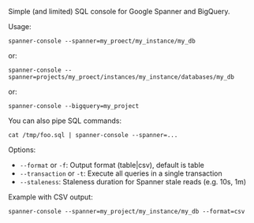 Simple (and limited) SQL console for Google Spanner and BigQuery.

Usage:

```
spanner-console --spanner=my_proect/my_instance/my_db
```

or:

```
spanner-console --spanner=projects/my_proect/instances/my_instance/databases/my_db
```

or:

```
spanner-console --bigquery=my_project
```

You can also pipe SQL commands:

```
cat /tmp/foo.sql | spanner-console --spanner=...
```

Options:

- `--format` or `-f`: Output format (table|csv), default is table
- `--transaction` or `-t`: Execute all queries in a single transaction
- `--staleness`: Staleness duration for Spanner stale reads (e.g. 10s, 1m)

Example with CSV output:

```
spanner-console --spanner=my_project/my_instance/my_db --format=csv
```